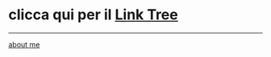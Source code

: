 # clicca qui per il [**Link Tree**](https://linktr.ee/cacioman)  

---    
[about me](https://about.me/cacioman) 

